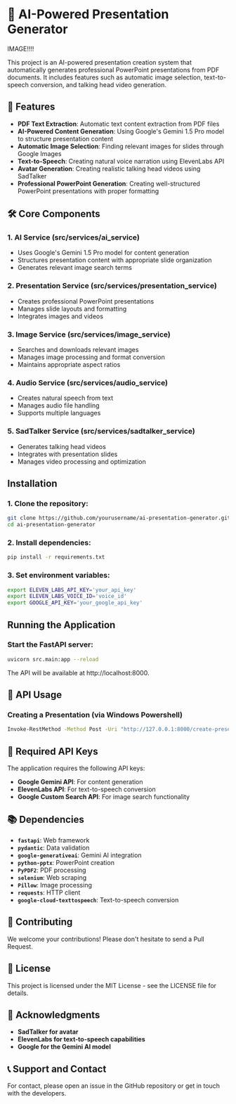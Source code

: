# 🚀 AI-Powered Presentation Generator

IMAGE!!!!

This project is an AI-powered presentation creation system that automatically generates professional PowerPoint presentations from PDF documents. It includes features such as automatic image selection, text-to-speech conversion, and talking head video generation.

## 🌟 Features

- **PDF Text Extraction**: Automatic text content extraction from PDF files
- **AI-Powered Content Generation**: Using Google's Gemini 1.5 Pro model to structure presentation content
- **Automatic Image Selection**: Finding relevant images for slides through Google Images
- **Text-to-Speech**: Creating natural voice narration using ElevenLabs API
- **Avatar Generation**: Creating realistic talking head videos using SadTalker
- **Professional PowerPoint Generation**: Creating well-structured PowerPoint presentations with proper formatting

## 🛠️ Core Components

### 1. AI Service (src/services/ai_service)
- Uses Google's Gemini 1.5 Pro model for content generation
- Structures presentation content with appropriate slide organization
- Generates relevant image search terms

### 2. Presentation Service (src/services/presentation_service)
- Creates professional PowerPoint presentations
- Manages slide layouts and formatting
- Integrates images and videos

### 3. Image Service (src/services/image_service)
- Searches and downloads relevant images
- Manages image processing and format conversion
- Maintains appropriate aspect ratios

### 4. Audio Service (src/services/audio_service)
- Creates natural speech from text
- Manages audio file handling
- Supports multiple languages

### 5. SadTalker Service (src/services/sadtalker_service)
- Generates talking head videos
- Integrates with presentation slides
- Manages video processing and optimization

## Installation

### 1. Clone the repository:
```bash
git clone https://github.com/yourusername/ai-presentation-generator.git
cd ai-presentation-generator
```

### 2. Install dependencies:

```bash
pip install -r requirements.txt
```

### 3. Set environment variables:

```bash
export ELEVEN_LABS_API_KEY='your_api_key'
export ELEVEN_LABS_VOICE_ID='voice_id'
export GOOGLE_API_KEY='your_google_api_key'
```

## Running the Application

### Start the FastAPI server:

```bash
uvicorn src.main:app --reload
```

The API will be available at http://localhost:8000.

## 📝 API Usage

### Creating a Presentation (via Windows Powershell)

```bash
Invoke-RestMethod -Method Post -Uri "http://127.0.0.1:8000/create-presentation" -ContentType "application/json" -Body "{`"pdf_path`": `"YOUR_PDF_PATH`"}"
```

## 🔑 Required API Keys

The application requires the following API keys:

- **Google Gemini API**: For content generation
- **ElevenLabs API**: For text-to-speech conversion
- **Google Custom Search API**: For image search functionality

## 📚 Dependencies

- **`fastapi`**: Web framework
- **`pydantic`**: Data validation
- **`google-generativeai`**: Gemini AI integration
- **`python-pptx`**: PowerPoint creation
- **`PyPDF2`**: PDF processing
- **`selenium`**: Web scraping
- **`Pillow`**: Image processing
- **`requests`**: HTTP client
- **`google-cloud-texttospeech`**: Text-to-speech conversion

## 🤝 Contributing

We welcome your contributions! Please don't hesitate to send a Pull Request.

## 📄 License

This project is licensed under the MIT License - see the LICENSE file for details.

## 🙏 Acknowledgments

- **SadTalker for avatar**
- **ElevenLabs for text-to-speech capabilities**
- **Google for the Gemini AI model**

## 📞 Support and Contact

For contact, please open an issue in the GitHub repository or get in touch with the developers.
